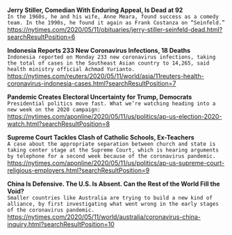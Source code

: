 **Jerry Stiller, Comedian With Enduring Appeal, Is Dead at 92**\
`In the 1960s, he and his wife, Anne Meara, found success as a comedy team. In the 1990s, he found it again as Frank Costanza on “Seinfeld.”`\
https://nytimes.com/2020/05/11/obituaries/jerry-stiller-seinfeld-dead.html?searchResultPosition=6

**Indonesia Reports 233 New Coronavirus Infections, 18 Deaths**\
`Indonesia reported on Monday 233 new coronavirus infections, taking the total of cases in the Southeast Asian country to 14,265, said health ministry official Achmad Yurianto.`\
https://nytimes.com/reuters/2020/05/11/world/asia/11reuters-health-coronavirus-indonesia-cases.html?searchResultPosition=7

**Pandemic Creates Electoral Uncertainty for Trump, Democrats**\
`Presidential politics move fast. What we’re watching heading into a new week on the 2020 campaign:`\
https://nytimes.com/aponline/2020/05/11/us/politics/ap-us-election-2020-watch.html?searchResultPosition=8

**Supreme Court Tackles Clash of Catholic Schools, Ex-Teachers**\
`A case about the appropriate separation between church and state is taking center stage at the Supreme Court, which is hearing arguments by telephone for a second week because of the coronavirus pandemic. `\
https://nytimes.com/aponline/2020/05/11/us/politics/ap-us-supreme-court-religious-employers.html?searchResultPosition=9

**China Is Defensive. The U.S. Is Absent. Can the Rest of the World Fill the Void?**\
`Smaller countries like Australia are trying to build a new kind of alliance, by first investigating what went wrong in the early stages of the coronavirus pandemic.`\
https://nytimes.com/2020/05/11/world/australia/coronavirus-china-inquiry.html?searchResultPosition=10

